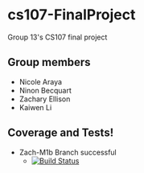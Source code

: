 # cs107-FinalProject
Group 13's CS107 final project

## Group members
- Nicole Araya
- Ninon Becquart
- Zachary Ellison
- Kaiwen Li

## Coverage and Tests! 
 - Zach-M1b Branch successful
    - [![Build Status](https://travis-ci.com/mountain-bay/cs107-FinalProject.svg?token=KvF9vGPRmMyHwtXxqRfN&branch=Zach-M1b)](https://travis-ci.com/mountain-bay/cs107-FinalProject)
